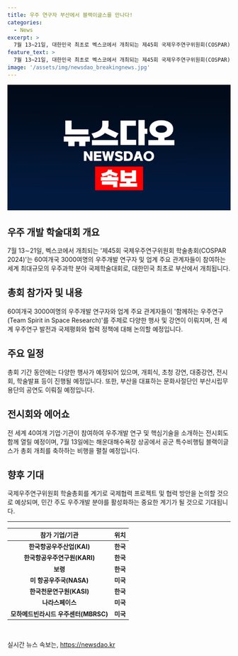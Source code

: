 ```yaml
---
title: 우주 연구자 부산에서 블랙이글스를 만나다!
categories:
  - News
excerpt: >
  7월 13∼21일, 대한민국 최초로 벡스코에서 개최되는 제45회 국제우주연구위원회(COSPAR) 학술총회에 60여개국 3000여명의 우주개발 연구자와 업계 주요 관계자들이 참여하며, 우주과학 분야의 세계 최대규모 국제학술대회로, 다양한 행사와 대중강연이 예정되어 있습니다. 개막식은 7월 15일에 있을 예정이며, 부산에서 개최되는 이번 총회는 우주과학과 지속 가능한 미래를 위한 중요한 결실을 기대하고 있습니다.
feature_text: >
  7월 13∼21일, 대한민국 최초로 벡스코에서 개최되는 제45회 국제우주연구위원회(COSPAR) 학술총회에 60여개국 3000여명의 우주개발 연구자와 업계 주요 관계자들이 참여하며, 우주과학 분야의 세계 최대규모 국제학술대회로, 다양한 행사와 대중강연이 예정되어 있습니다. 개막식은 7월 15일에 있을 예정이며, 부산에서 개최되는 이번 총회는 우주과학과 지속 가능한 미래를 위한 중요한 결실을 기대하고 있습니다.
image: '/assets/img/newsdao_breakingnews.jpg'
---
```


<p><img src="/assets/img/newsdao_breakingnews.jpg" alt="implanttips 속보" /></p>

<h2 data-ke-size="size26">우주 개발 학술대회 개요</h2>

<p data-ke-size="size16">7월 13∼21일, 벡스코에서 개최되는 '제45회 국제우주연구위원회 학술총회(COSPAR 2024)'는 60여개국 3000여명의 우주개발 연구자 및 업계 주요 관계자들이 참여하는 세계 최대규모의 우주과학 분야 국제학술대회로, 대한민국 최초로 부산에서 개최됩니다.</p>

<h2 data-ke-size="size26">총회 참가자 및 내용</h2>

<p data-ke-size="size16">60여개국 3000여명의 우주개발 연구자와 업계 주요 관계자들이 '함께하는 우주연구(Team Spirit in Space Research)'를 주제로 다양한 행사 및 강연이 이뤄지며, 전 세계 우주연구 발전과 국제평화와 협력 정책에 대해 논의할 예정입니다.</p>

<h2 data-ke-size="size26">주요 일정</h2>

<p data-ke-size="size16">총회 기간 동안에는 다양한 행사가 예정되어 있으며, 개회식, 초청 강연, 대중강연, 전시회, 학술발표 등이 진행될 예정입니다. 또한, 부산을 대표하는 문화사절단인 부산시립무용단의 공연도 이뤄질 예정입니다.</p>

<h2 data-ke-size="size26">전시회와 에어쇼</h2>

<p data-ke-size="size16">전 세계 40여개 기업·기관이 참여하여 우주개발 연구 및 핵심기술을 소개하는 전시회도 함께 열릴 예정이며, 7월 13일에는 해운대해수욕장 상공에서 공군 특수비행팀 블랙이글스가 총회 개최를 축하하는 비행을 펼칠 예정입니다.</p>

<h2 data-ke-size="size26">향후 기대</h2>

<p data-ke-size="size16">국제우주연구위원회 학술총회를 계기로 국제협력 프로젝트 및 협력 방안을 논의할 것으로 예상되며, 민간 주도 우주개발 분야를 활성화하는 중요한 계기가 될 것으로 기대됩니다.</p>

<hr>

<table>
    <thead>
        <tr>
            <th style="text-align: center;">참가 기업/기관</th>
            <th style="text-align: center;">위치</th>
        </tr>
    </thead>
    <tbody>
        <tr>
            <td style="text-align: center; height: 17px;"><b>한국항공우주산업(KAI)</b></td>
            <td style="text-align: center; height: 17px;"><b>한국</b></td>
        </tr>
        <tr>
            <td style="text-align: center; height: 17px;"><b>한국항공우주연구원(KARI)</b></td>
            <td style="text-align: center; height: 17px;"><b>한국</b></td>
        </tr>
        <tr>
            <td style="text-align: center; height: 17px;"><b>보령</b></td>
            <td style="text-align: center; height: 17px;"><b>한국</b></td>
        </tr>
        <tr>
            <td style="text-align: center; height: 17px;"><b>미 항공우주국(NASA)</b></td>
            <td style="text-align: center; height: 17px;"><b>미국</b></td>
        </tr>
        <tr>
            <td style="text-align: center; height: 17px;"><b>한국천문연구원(KASI)</b></td>
            <td style="text-align: center; height: 17px;"><b>한국</b></td>
        </tr>
        <tr>
            <td style="text-align: center; height: 17px;"><b>나라스페이스</b></td>
            <td style="text-align: center; height: 17px;"><b>미국</b></td>
        </tr>
        <tr>
            <td style="text-align: center; height: 17px;"><b>모하메드빈라시드 우주센터(MBRSC)</b></td>
            <td style="text-align: center; height: 17px;"><b>미국</b></td>
        </tr>
    </tbody>
</table>

<p data-ke-size="size16">&nbsp;</p>
실시간 뉴스 속보는, <a href="https://newsdao.kr" rel="dofollow">https://newsdao.kr</a>



